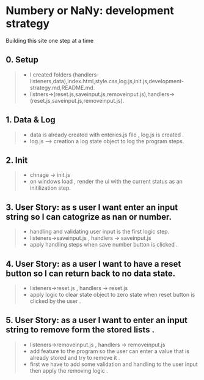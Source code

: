 # Numbery or NaNy: development strategy

Building this site one step at a time

## 0. Setup

> * I created folders (handlers-listeners,data),index.html,style.css,log.js,init.js,development-strategy.md,README.md.
> * listners->(reset.js,saveinput.js,removeinput.js),handlers->(reset.js,saveinput.js,removeinput.js).

## 1. Data & Log

> * data is already created with enteries.js file , log.js is created .
> * log.js --> creation a log state object to log the program steps.

## 2. Init

> * chnage -> init.js
> * on windows load , render the ui with the current status as an initilization step.

## 3. User Story: as s user I want enter an input string so I can catogrize as nan or number. 

> * handling and validating user input is the first logic step.
> * listeners->saveinput.js , handlers -> saveinput.js
> * apply handling steps when save number button is clicked .

## 4. User Story: as a user I want to have a reset button so I can return back to no data state.

> * listeners->reset.js , handlers -> reset.js
> * apply logic to clear state object to zero state when reset button is clicked by the user .

## 5. User Story: as a user I want to enter an input string to remove form the stored lists .

> * listeners->removeinput.js , handlers -> removeinput.js
> * add feature to the program so the user can enter a value that is already stored and try to remove it .
> * first we have to add some validation and handling to the user input then apply the removing logic . 
